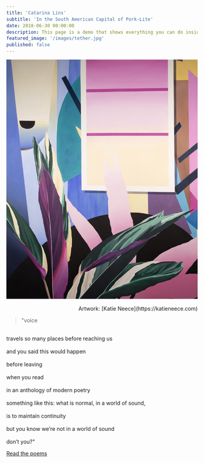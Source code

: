 ```yaml
---
title: 'Catarina Lins'
subtitle: 'In the South American Capital of Pork-Lite'
date: 2018-06-30 00:00:00
description: This page is a demo that shows everything you can do inside portfolio and blog posts.
featured_image: '/images/tether.jpg'
published: false
---
```


![](/images/lins.jpg) 

<p style="text-align: right;"> Artwork: [Katie Neece](https://katieneece.com)</p>



> "voice <br>
 <br>
travels so many places before reaching us<br>
 <br>
and you said this would happen<br>
 <br>
before leaving<br>
 <br>
when you read<br>
 <br>
in an anthology of modern poetry<br>
 <br>
something like this: what is normal, in a world of sound, <br>
 <br>
is to maintain continuity<br>
 <br>
but you know we’re not in a world of sound<br>
 <br>
don’t you?"

<a href="https://exchanges.uiowa.edu/issues/tether/from-in-the-south-american-capital-of-pork-lite/" class="button button--large">Read the poems</a>
